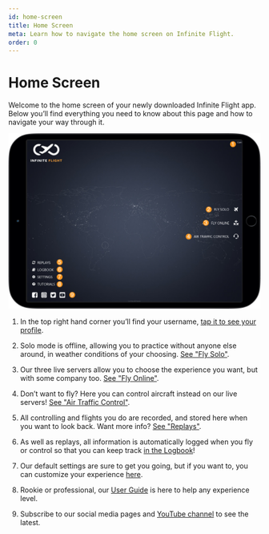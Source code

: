 ```yaml
---
id: home-screen
title: Home Screen
meta: Learn how to navigate the home screen on Infinite Flight.
order: 0
---
```


# Home Screen

Welcome to the home screen of your newly downloaded Infinite Flight app. Below you’ll find everything you need to know about this page and how to navigate your way through it.

![Home Screen](_images/manual/frames/home-screen.jpg)



1. In the top right hand corner you’ll find your username, [tap it to see your profile](/guide/manual/home-screen/user-profile).

   

2. Solo mode is offline, allowing you to practice without anyone else around, in weather conditions of your choosing. [See "Fly Solo"](/guide/manual/home-screen/fly-solo).

   

3. Our three live servers allow you to choose the experience you want, but with some company too. [See "Fly Online"](/guide/manual/home-screen/fly-online).

   

4. Don’t want to fly? Here you can control aircraft instead on our live servers! [See "Air Traffic Control"](/guide/manual/home-screen/air-traffic-control).

   

5. All controlling and flights you do are recorded, and stored here when you want to look back. Want more info? [See "Replays"](/guide/manual/home-screen/replays).

   

6. As well as replays, all information is automatically logged when you fly or control so that you can keep track [in the Logbook](/guide/manual/home-screen/logbook)! 

   

7. Our default settings are sure to get you going, but if you want to, you can customize your experience [here](/guide/getting-started/home-user-interface/settings#settings).

   

8. Rookie or professional, our [User Guide](/guide) is here to help any experience level.

   

9. Subscribe to our social media pages and [YouTube channel](https://www.youtube.com/user/infiniteflightapp) to see the latest.

 